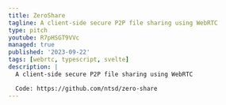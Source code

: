 ```yaml
---
title: ZeroShare
tagline: A client-side secure P2P file sharing using WebRTC
type: pitch
youtube: R7pHSGT9VVc
managed: true
published: '2023-09-22'
tags: [webrtc, typescript, svelte]
description: |
  A client-side secure P2P file sharing using WebRTC

  Code: https://github.com/ntsd/zero-share
---
```

